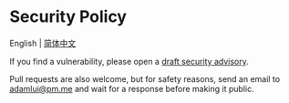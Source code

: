 # Security Policy

English | [简体中文](zh-cn/LICENSE.md)

If you find a vulnerability, please open a [draft security advisory](https://github.com/adamlui/chatgpt-userscripts/security/advisories/new).

Pull requests are also welcome, but for safety reasons, send an email to adamlui@pm.me and wait for a response before making it public.
